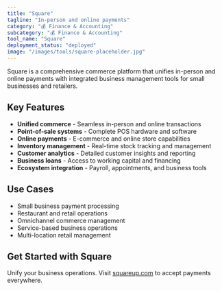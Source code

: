 ```yaml
---
title: "Square"
tagline: "In-person and online payments"
category: "💰 Finance & Accounting"
subcategory: "💰 Finance & Accounting"
tool_name: "Square"
deployment_status: "deployed"
image: "/images/tools/square-placeholder.jpg"
---
```

Square is a comprehensive commerce platform that unifies in-person and online payments with integrated business management tools for small businesses and retailers.

## Key Features

- **Unified commerce** - Seamless in-person and online transactions
- **Point-of-sale systems** - Complete POS hardware and software
- **Online payments** - E-commerce and online store capabilities
- **Inventory management** - Real-time stock tracking and management
- **Customer analytics** - Detailed customer insights and reporting
- **Business loans** - Access to working capital and financing
- **Ecosystem integration** - Payroll, appointments, and business tools

## Use Cases

- Small business payment processing
- Restaurant and retail operations
- Omnichannel commerce management
- Service-based business operations
- Multi-location retail management

## Get Started with Square

Unify your business operations. Visit [squareup.com](https://squareup.com) to accept payments everywhere.